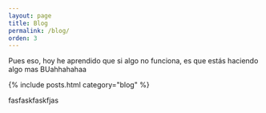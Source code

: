 ```yaml
---
layout: page
title: Blog
permalink: /blog/
orden: 3
---
```


Pues eso, hoy he aprendido que si algo no funciona, es que estás haciendo algo mas BUahhahahaa









{% include posts.html category="blog" %}



fasfaskfaskfjas